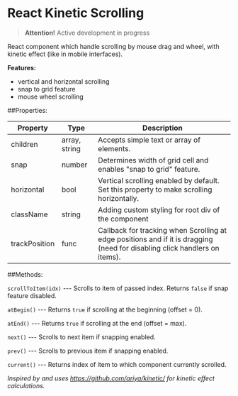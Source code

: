 # React Kinetic Scrolling

> **Attention!** Active development in progress

React component which handle scrolling by mouse drag and wheel, with kinetic effect (like in mobile interfaces).

**Features:**
- vertical and horizontal scrolling
- snap to grid feature
- mouse wheel scrolling

##Properties:

Property | Type | Description
-------- | ------ | -----------
children | array, string | Accepts simple text or array of elements.
snap | number | Determines width of grid cell and enables "snap to grid" feature.
horizontal | bool | Vertical scrolling enabled by default. Set this property to make scrolling horizontally.
className | string | Adding custom styling for root div of the component
trackPosition | func | Callback for tracking when Scrolling at edge positions and if it is dragging (need for disabling click handlers on items).

##Methods:

`scrollToItem(idx)` --- Scrolls to item of passed index. Returns `false` if snap feature disabled.

`atBegin()` --- Returns `true` if scrolling at the beginning (offset = 0).

`atEnd()` --- Returns `true` if scrolling at the end (offset = max).

`next()` --- Scrolls to next item if snapping enabled.

`prev()` --- Scrolls to previous item if snapping enabled.

`current()` --- Returns index of item to which component currently scrolled.


*Inspired by and uses https://github.com/ariya/kinetic/ for kinetic effect calculations.*
